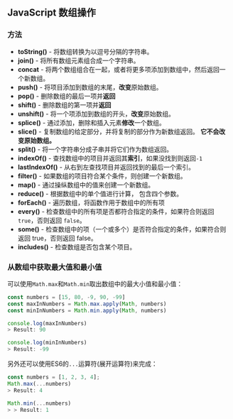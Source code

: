 ##  JavaScript 数组操作

### 方法

- **toString()** - 将数组转换为以逗号分隔的字符串。
- **join()** - 将所有数组元素组合成一个字符串。
- **concat** - 将两个数组组合在一起，或者将更多项添加到数组中，然后返回一个新数组。
- **push()** - 将项目添加到数组的末尾，**改变**原始数组。
- **pop()** - 删除数组的最后一项并**返回**
- **shift()** - 删除数组的第一项并**返回**
- **unshift()** - 将一个项添加到数组的开头，**改变**原始数组。
- **splice()** - 通过添加，删除和插入元素**修改**一个数组。
- **slice()** - 复制数组的给定部分，并将复制的部分作为新数组返回。 **它不会改变原始数组。**
- **split()** - 将一个字符串分成子串并将它们作为数组返回。
- **indexOf()** - 查找数组中的项目并返回其**索引**，如果没找到则返回`-1`
- **lastIndexOf()** - 从右到左查找项目并返回找到的最后一个索引。
- **filter()** - 如果数组的项目符合某个条件，则创建一个新数组。
- **map()** - 通过操纵数组中的值来创建一个新数组。
- **reduce()**  - 根据数组中的单个值进行计算， 包含四个参数。
- **forEach()** - 遍历数组，将函数作用于数组中的所有项
- **every()** - 检查数组中的所有项是否都符合指定的条件，如果符合则返回 `true`，否则返回 `false`。
- **some()** - 检查数组中的项（一个或多个）是否符合指定的条件，如果符合则返回 true，否则返回 false。
- **includes()** - 检查数组是否包含某个项目。



### 从数组中获取最大值和最小值

可以使用`Math.max`和`Math.min`取出数组中的最大小值和最小值：

```javascript
const numbers = [15, 80, -9, 90, -99]
const maxInNumbers = Math.max.apply(Math, numbers)
const minInNumbers = Math.min.apply(Math, numbers)

console.log(maxInNumbers)
> Result: 90

console.log(minInNumbers)
> Result: -99
```

另外还可以使用ES6的`...`运算符(展开运算符)来完成：

```javascript
const numbers = [1, 2, 3, 4];
Math.max(...numbers) 
> Result: 4

Math.min(...numbers) 
> > Result: 1
```

